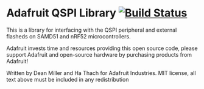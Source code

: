 # Adafruit QSPI Library [![Build Status](https://travis-ci.org/adafruit/Adafruit_QSPI.svg?branch=master)](https://travis-ci.org/adafruit/Adafruit_QSPI)

This is a library for interfacing with the QSPI peripheral and external flasheds on SAMD51 and nRF52 microcontrollers.

Adafruit invests time and resources providing this open source code, please support Adafruit and open-source hardware by purchasing products from Adafruit!

Written by Dean Miller and Ha Thach for Adafruit Industries.
MIT license, all text above must be included in any redistribution
